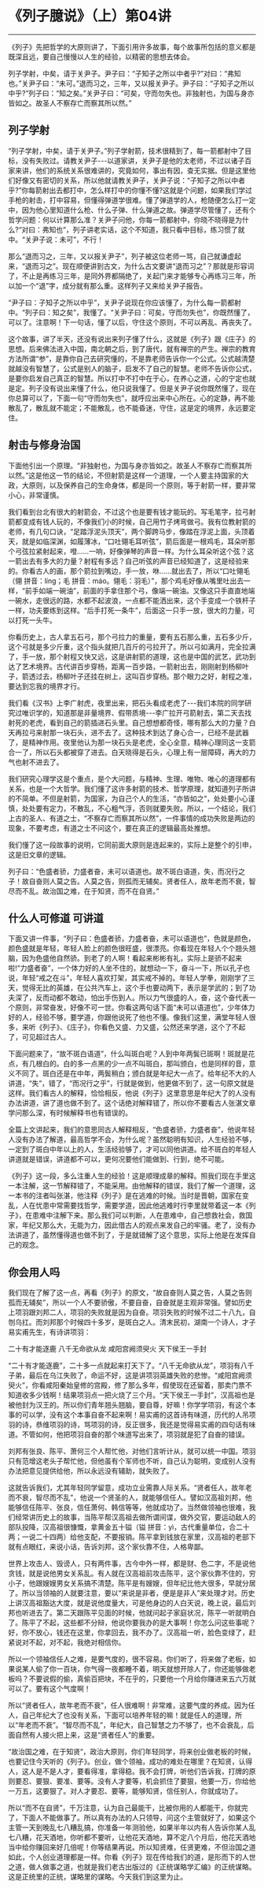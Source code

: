 # 《列子臆说》（上）第04讲

------

《列子》先把哲学的大原则讲了，下面引用许多故事，每个故事所包括的意义都是既深且远，要自己慢慢以人生的经验，以精密的思想去体会。

列子学射，中矣，请于关尹子。尹子曰：“子知子之所以中者乎?”对曰：“弗知也。”关尹子曰：“未可。”退而习之，三年，又以报关尹子。尹子曰：“子知子之所以中乎?”列子曰：“知之矣。”关尹子曰：“可矣，守而勿失也。非独射也，为国与身亦皆如之。故圣人不察存亡而察其所以然。”

## 列子学射

“列子学射，中矣，请于关尹子。”列子学射箭，技术很精到了，每一箭都射中了目标，没有失败过。请教关尹子---以道家讲，关尹子是他的太老师，不过以诸子百家来讲，他们的系统关系很难讲的，究竟如何，事出有因，查无实据。但是这里他们好像又有密切的关系，所以他就请教关尹子，关尹子说：“子知子之所以中者乎?”你每箭射出去都打中，怎么样打中的你懂不懂?这就是个问题，如果我们学过手枪的射击，打中容易，但懂得弹道学很难。懂了弹道学的人，枪随便怎么打一定中，因为他心里知道什么枪、什么子弹、什么弹道之故。弹道学尽管懂了，还有个哲学问题：何以计算那么准？关尹子问他，你每一箭都射中，你晓不晓得是为什么?“对曰：弗知也”，列子讲老实话，这个不知道，我只看中目标，练习惯了就中。“关尹子说：未可”，不行！

那么“退而习之，三年，又以报关尹子”，列子被这位老师一骂，自己就谦虚起来，“退而习之”。现在顺便讲到古文，为什么古文要讲“退而习之”？那就是形容词了，不止是再练习三年，是同外界都隔绝了，关起门来才能够专心再练习三年，所以加一个“退”字，成分就有那么重。这样列子又来给关尹子报告。

“尹子曰：子知子之所以中乎”，关尹子说现在你应该懂了，为什么每一箭都射中。“列子曰：知之矣”，我懂了。“关尹子曰：可矣，守而勿失也”，你既然懂了，可以了。注意啊！下一句话，懂了以后，守住这个原则，不可以再乱、再丧失了。

这个故事，讲了半天，还没有说出来列子懂了什么，这就是《列子》跟《庄子》的思想。后来佛法进入中国，南北朝之后，到了唐代，就有禅宗的产生。禅宗的教育方法所谓“参”，是靠你自己去研究懂的，不是靠老师告诉你一个公式。公式越清楚就越没有智慧了，公式是别人的脑子，启发不了自己的智慧。老师不告诉你公式，是要你启发自己真正的智慧。所以打中不打中在于心，在养心之道，心的宁定也就是定。列子没有说出来懂了什么，他只说我懂了。但是关尹子说你既然懂了，现在你总算可以了，下面一句“守而勿失也”，就呼应出来中心所在。心的定静，再不能散乱了，散乱就不能定；不能散乱，也不能昏迷，守住，这是定的境界，永远要定住。

## 射击与修身治国

下面他引出一个原理。“非独射也，为国与身亦皆如之。故圣人不察存亡而察其所以然。”这是他这一节的结论，不但射箭是这样一个道理，一个人要主持国家的大政，大原则，以及保养自己的生命身体，都是同一个原则，等于射箭一样，要非常小心，非常谨慎。

我们看到台北有很大的射箭会，不过这个也是要有钱才能玩的。写毛笔字，拉弓射箭都变成有钱人玩的，不像我们小的时候，自己用竹子烤弯做弓。我有位教射箭的老师，有几句口诀，“足踏浮泥头顶天”，两个脚跨马步，像踏在浮泥上面，头顶着天，就是如临深渊，如履薄冰，“口吐翎毛耳听弦”，箭后面是一根鸡毛，耳朵听那个弓弦拉紧射起来，噔……一响，好像弹琴的声音一样。为什么耳朵听这个弦？这一箭出去有多大的力量？射程有多远？自己听弦的声音已经知道了，这是经验来的。你看古人的画，那个箭拉到嘴边，手一放，咻……就出去了，所以“口吐翎毛（翎 拼音：líng；毛 拼音：máo。翎毛：羽毛）”，那个鸡毛好像从嘴里吐出去一样，“前手如端一碗油”，前面的手拿住那个弓，像端一碗油。又像这只手直直地端一碗水，走很远的路，水都不起波浪，一点都不能洒出来，这个手变成一个铁杆子一样，功夫要练到这样。“后手打死一条牛”，后面这一只手一放，很大的力量，可以打死一头牛。

你看历史上，古人拿五石弓，那个弓拉力的重量，要有五石那么重，五石多少斤，这个弓就是多少斤重，这个指头就把几百斤的弓拉开了。所以弓如满月，完全拉满了，手一放，那个射程又快又远，这是讲射箭的道理，这也是中国的武艺，武功到达了艺术境界。古代讲百步穿杨，距离一百步路，一箭射出去，刚刚射到杨柳叶子，箭透过去，杨柳叶子还挂在树上，这叫百步穿杨。那个眼力之好，射程之准，要达到忘我的境界才行。

我们看《汉书》上李广射虎，夜里出来，把石头看成老虎了---我们本院的同学研究过唯识学的，知道那是非量境界、假带质境---李广拉开弓箭射去，第二天去找射死的老虎，看到自己的箭插进石头里。自己想想都奇怪，哪有那么大的力量？白天再拉弓来射那一块石头，进不去了。这种技术到达了身心合一，已经不是武器了，是精神作用。夜里他认为那一块石头是老虎，全心全意，精神心理同这一支箭合一了，所以石头都被穿了进去。白天晓得是石头，心理上有一层障碍，再大的力气也射不进去了。

我们研究心理学这是个重点，是个大问题，与精神、生理、唯物、唯心的道理都有关系，也是一个大哲学。我们懂了这许多射箭的技术、哲学原理，就知道列子所讲的不简单。不但是射箭，为国家，为自己个人的生活，“亦皆如之”，处处要小心谨慎，处处要有定力，不散乱，不心粗气浮，否则就要失败。所以，一个结论，我们上古的圣人、有道之士，“不察存亡而察其所以然”，一件事情的成功失败是两边的现象，不要考虑，有道之士不问这个，要在真正的逻辑最高处推想。

我们懂了这一段故事的说明，它同前面大原则是连起来的，实际上是整个的引申，这是旧文章的逻辑。

列子曰：“色盛者骄，力盛者奋，未可以语道也。故不斑白语道，失，而况行之子！故自奋则人莫之告。人莫之告，则孤而无辅矣。贤者任人，故年老而不衰，智尽而不乱。故治国之难，在于知贤，而不在自贤。”

## 什么人可修道 可讲道

下面又讲一件事，“列子曰：色盛者骄，力盛者奋，未可以语道也”，色就是颜色，颜色盛就是年轻，年轻人脸上的颜色很旺盛，很漂亮。你看现在年轻人个个翘头翘脑，因为色盛他自然骄。到老了的人啊！看起来彬彬有礼，实际上是骄不起来啦!“力盛者奋”，一个体力好的人坐不住的，就想动一下，奋斗一下，所以孔子也说，年轻“戒之在斗”，年轻人喜欢打架，其实戒不掉的。年轻人学拳，刚刚学了三天，觉得无比的英雄，在公共汽车上，这个手也要动两下，表示是学武的；到了功夫深了，反而动都不敢动，怕出手伤到人。所以力气很盛的人，奋，这个奋代表一个原则，非常奋发，好像不可一世。你看这两句话下面“未可以语道也”，少年体力好的人，经验不够，要学道，你跟他说死了他也不懂。像我们这里，满堂年轻人很多，来听《列子》、《庄子》，你看色又盛、力又盛，公然还来学道，这个了不起了，可见超过古人。

下面问题来了，“故不斑白语道”，什么叫斑白呢？人到中年两鬓已斑啊！斑就是花点，有几根白的。白的多一点黑的少一点不叫斑白，那叫颁白，也是同样的音，意义不同了。斑白还是在中年，两鬓稍白；颁白就是年纪大一点了。给年纪不大的人讲道，“失”，错了，“而况行之乎”，行就是做到，他更做不到了，这一句原文就是这样。我们看古人的解释，恰恰相反，他说《列子》这里意思是年纪大了的人没有办法讲道，讲了道也做不到了。这个话绝对解释错了，所以你不要看古人张湛文章学问那么深，有时候解释书也有错误的。

全篇上文讲起来，我们的意思同古人解释相反，“色盛者骄，力盛者奋”，他说年轻人没有办法了解道，最高哲学不会，为什么呢？虽然聪明有知识，人生经验不够，一定到了斑白中年以上的人，生活经验够了，才可以同他讲道。给不斑白的年轻人讲道就是错误，讲道都不可以，更何况要他们能做到、行到，绝不可能。

《列子》这一段，多么注重人生的经验！这是顺理成章的解释。照我们现在手里这一本注解，这一节解释错了，不能采用。由他解释的错误，我们了解一个道理，这一本书的注者叫张湛，他注释《列子》是在逃难的时候。当时是晋朝，国家在变乱，人在忧患中常需要找哲学，需要学道，因此他逃难时行李里就带着这一本《列子》，在患难中注解下来。那么我们可以判断，人在患难中，自己想救社会，救国家，年纪又那么大，无能为力，因此借古人的观点来发自己的牢骚。老了，没有办法讲道了，虽然懂得道也做不到了，于是就错解了这个意思，实际上他是在发挥自己的观念。

## 你会用人吗

我们现在了解了这一点，再看《列子》的原文，“故自奋则人莫之告，人莫之告则孤而无辅矣”，所以一个人不要骄傲，不要自奋，自奋就是主观非常强。譬如历史上项羽跟刘邦二人，项羽的失败就是因为自奋。项羽失败的时候不过二十八九，自刎乌扛。而刘邦那个时候四十多岁，是斑白之人。清末民初，湖南一个诗人，才子易实甫先生，有诗讲项羽：

二十有才能逐鹿 八千无命欲从龙
咸阳宫阙须臾火 天下侯王一手封

“二十有才能逐鹿”，二十多一点就起来打天下了。“八千无命欲从龙”，项羽有八千子弟，最后在乌江失败了，命运不好，这是讲项羽英雄失败的悲惨。“咸阳宫阙须臾火”，你看咸阳秦始皇修的宫殿，修了那么多年，假使现在还留着，那卖门票不知道收多少钱啊！结果项羽点一把火烧了三个月。“天下侯王一手封”，汉高祖也是被他封为汉王的。所以你们青年翘头翘脑，要自尊，好嘛！你学学项羽，有这个本事的可以学，没有这个本事自奋不起来啊！易实甫的这首诗有味道，历代的人吊项羽的诗，恭维项羽的诗，骂项羽的诗，反正很多，我还是觉得易实甫的四句话有味道。不管如何，他把项羽自奋的那个味道写出来了，项羽就是犯了自奋的错误。

刘邦有张良、陈平、萧何三个人帮忙他，对他们言听计从，就可以统一中国。项羽只有范增这老头子帮忙他，但他虽有个军师也不听，自己认为聪明，变成别人没有办法把意见提供给他，所以永远没有辅助，就失败了。

这就告诉我们，尤其年轻同学留意，成功立业需靠人际关系。“贤者任人，故年老而不衰，智尽而不乱”，他说一个贤圣的人，就能够信任人。譬如汉高祖刘邦，他能够信任陈平、张良，信任萧何、韩信等等，他就成功了。当然做领袖也很难，我们经常讲历史上的故事，当陈平帮汉高祖去做所谓间谍，做外交官，要运动敌人的部队投降，汉高祖很慷慨，拿黄金五十镒（镒 拼音：yì，古代重量单位，合二十两；一说二十四两）给他支配，不要报销。陈平拿到钱放在家里，汉高祖的老部下就有点眼红，来说小话，告诉刘邦，这个家伙靠不住，人格卑鄙。

世界上攻击人、毁谤人，只有两件事，古今中外一样，都是财、色二字，不是说他贪钱，就是说他男女关系乱。有人就在汉高祖前攻击陈平，这个家伙靠不住的，穷小子，他跟嫂嫂男女关系搞不清楚。陈平是有嫂嫂，但年纪比他大很多，早就分居了。所以当领袖的人就要注意，要以“来说是非者，便是是非人”来处理才对。历史上讲汉高祖豁达大度，就是说他度量大，可是他身边的人白天说，晚上说，最后刘邦也听进去了。第二天跟陈平见面的时候，他就问起子家庭状况，陈平一听就明白了。陈平了不起，这些都不分辩，他说你要我办的是大事啊！你怎么问这些事呢？好，你不放心，钱还在这里，你拿回去，我不办了。汉高祖一听，脸色变绿了，赶紧说对不起，对不起，我绝对相信你。

所以一个领袖信任人之难，是要气度的，很不容易。你们听了，将来做了老板，如果说某人偷了你一百块，你气得一夜都睡不着，明天就想开除人了，你还能够做老板吗？不要说假的偷，真偷百把块，不在乎的，只要他一个月给你赚进来五六万就可以了。要有这个气度啊！

所以“贤者任人，故年老而不衰”，任人很难啊！非常难，这要气度的养成。因为任人，自己年纪大了也没有关系，下面可以培养年轻的嘛！就是任人的道理，所以“年老而不衰”。“智尽而不乱”，年纪大，自己智慧之力不够了，也不会衰乱，后面自然有人接火把上来，这是“贤者任人”的重要。

“故治国之难，在于知贤”，政治大原则，你们年轻同学，将来创业做老板的时候，也要记住今天听的《列子》。创业，做个领袖，成功的难处在哪里？在知贤，认得人，这人是不是人才，要看得准，拿得稳。我不会打牌，听他们告诉我，打牌的原则要忍、要狠、要准、要等。没有人才要等，机会抓住了要狠，他要一万，你给他一万五，这要狠了。对人才要忍、要等，能够知贤，信任别人，你就成功了。

所以“而不在自贤”，千万注意，认为自己最能干，比被你用的人都能干，你就完了，下面人不能做事了。所以真有办法的人只领导，问这个主管就好了，如果这个主管一天到晚乱七八糟乱搞，你准备一年测验他，如果半年以内有人告诉你某人乱七八糟，花天酒地，你听都不要听，让他花天酒地，算不定八个月后，他花天酒地当中给你赚回来好几倍呢！你等结果再说。所以知贤难，任贤更难，不但治国之道如此，个人创业道理都是一样。你看《列子》现在传给我们的道，是形而下的人世之道，做人做事之道，也就是我们老古出版过的《正统谋略学汇编》的正统谋略。这是正统里的正统，谋略里的谋略。今天我们到这里为止。